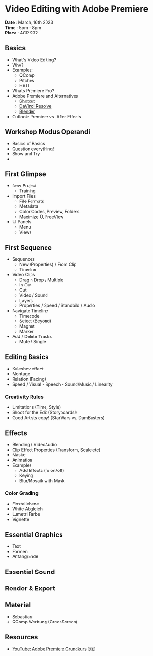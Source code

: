 # Video Editing with Adobe Premiere

**Date** : March, 16th 2023  
**Time** : 5pm - 8pm  
**Place** : ACP SR2

## Basics
- What's Video Editing?
- Why?
- Examples:
  - QComp
  - Pitches
  - HBTI
- Whats Premiere Pro?
- Adobe Premiere and Alternatives
  - [Shotcut](https://shotcut.org/)
  - [DaVinci Resolve](https://www.blackmagicdesign.com/de/products/davinciresolve)
  - [Blender](https://www.blender.org/)
- Outlook: Premiere vs. After Effects

## Workshop Modus Operandi
- Basics of Basics
- Question everything!
- Show and Try
- 

## First Glimpse
- New Project
  - Training
- Import Files
  - File Formats
  - Metadata
  - Color Codes, Preview, Folders
  - Maximize Ü, FreeView
- UI Panels
  - Menu
  - Views

## First Sequence
- Sequences
  - New (Properties) / From Clip
  - Timeline
- Video Clips
  - Drag n Drop / Multiple
  - In Out
  - Cut
  - Video / Sound
  - Layers
  - Properties / Speed / Standbild / Audio
- Navigate Timeline
  - Timecode
  - Select (Beyond)
  - Magnet
  - Marker
- Add / Delete Tracks
  - Mute / Single

## Editing Basics
- Kuleshov effect
- Montage
- Relation (Facing)
- Speed / Visual - Speech - Sound/Music / Linearity

### Creativity Rules
- Limitations (Time, Style)
- Shoot for the Edit (Storyboards!)
- Good Artists copy! (StarWars vs. DamBusters)

## Effects
- Blending / VideoAudio
- Clip Effect Properties (Transform, Scale etc)
- Maske
- Animation
- Examples
  - Add Effects (fx on/off)
  - Keying
  - Blur/Mosaik with Mask

### Color Grading
- Einstellebene
- White Abgleich
- Lumetri Farbe
- Vignette

## Essential Graphics
- Text
- Formen
- Anfang/Ende

## Essential Sound

## Render & Export

## Material
- Sebastian
- QComp Werbung (GreenScreen)

## Resources
- [YouTube: Adobe Premiere Grundkurs](https://www.youtube.com/watch?v=IIuWPH2QcI8) 🇩🇪


